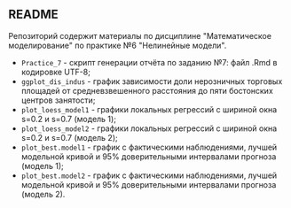 ## README 

Репозиторий содержит материалы по дисциплине "Математическое моделирование" по практике №6 "Нелинейные модели".

* ```Practice_7``` - скрипт генерации отчёта по заданию №7: файл .Rmd в кодировке UTF-8;
* ```ggplot_dis_indus``` - график зависимости доли нерозничных торговых площадей от средневзвешенного расстояния до пяти бостонских центров занятости;
* ```plot_loess_model1``` - графики локальных регрессий с шириной окна s=0.2 и s=0.7 (модель 1); 
* ```plot_loess_model2``` - графики локальных регрессий с шириной окна s=0.2 и s=0.7 (модель 2);
* ```plot_best.model1``` - график с фактическими наблюдениями, лучшей модельной кривой и 95% доверительными интервалами прогноза (модель 1);
* ```plot_best.model2``` - график с фактическими наблюдениями, лучшей модельной кривой и 95% доверительными интервалами прогноза (модель 2).
